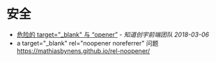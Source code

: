 # 安全

- [危险的 target="\_blank" 与 “opener”](https://mp.weixin.qq.com/s/T4jQUdS-rar7hr2EWilJrw) _- 知道创宇前端团队 2018-03-06_
- a target="\_blank" rel="noopener noreferrer" 问题
  https://mathiasbynens.github.io/rel-noopener/
